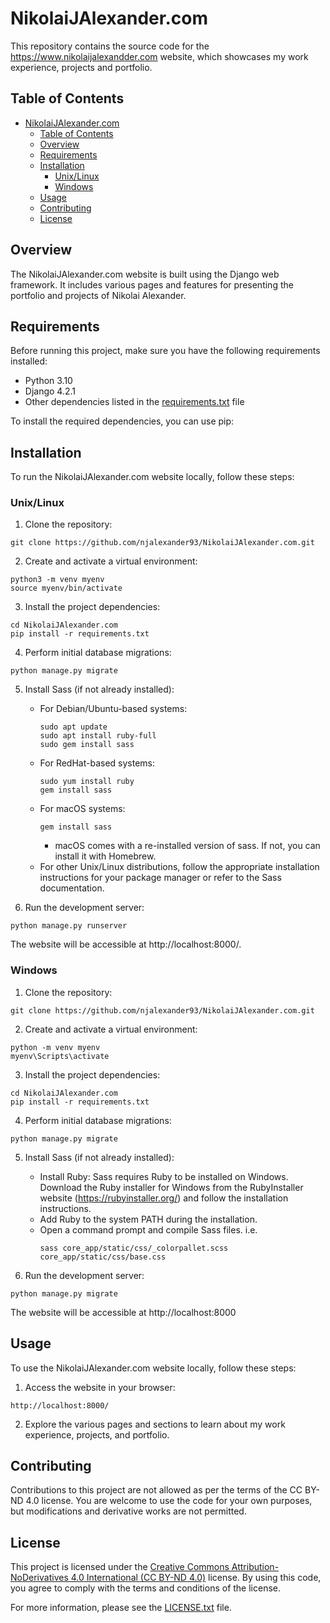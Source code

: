 # NikolaiJAlexander.com

This repository contains the source code for the https://www.nikolaijalexandder.com website, which showcases my work experience, projects and portfolio.

## Table of Contents
- [NikolaiJAlexander.com](#nikolaijalexandercom)
  - [Table of Contents](#table-of-contents)
  - [Overview](#overview)
  - [Requirements](#requirements)
  - [Installation](#installation)
    - [Unix/Linux](#unixlinux)
    - [Windows](#windows)
  - [Usage](#usage)
  - [Contributing](#contributing)
  - [License](#license)

## Overview
The NikolaiJAlexander.com website is built using the Django web framework. It includes various pages and features for presenting the portfolio and projects of Nikolai Alexander.
## Requirements

Before running this project, make sure you have the following requirements installed:

- Python 3.10
- Django 4.2.1
- Other dependencies listed in the [requirements.txt](requirements.txt) file

To install the required dependencies, you can use pip:

## Installation
To run the NikolaiJAlexander.com website locally, follow these steps:

### Unix/Linux

1. Clone the repository:
```shell
git clone https://github.com/njalexander93/NikolaiJAlexander.com.git
```

2. Create and activate a virtual environment:
```shell
python3 -m venv myenv
source myenv/bin/activate
```

3. Install the project dependencies:
```shell
cd NikolaiJAlexander.com
pip install -r requirements.txt
```

4. Perform initial database migrations:
```shell
python manage.py migrate
```

5. Install Sass (if not already installed):
   - For Debian/Ubuntu-based systems:
     ```shell
     sudo apt update
     sudo apt install ruby-full
     sudo gem install sass
     ```
   - For RedHat-based systems:
     ```shell
     sudo yum install ruby
     gem install sass
     ```
   - For macOS systems:
     ```shell
     gem install sass
     ```
       - macOS comes with a re-installed version of sass. If not, you can install it with Homebrew.
   - For other Unix/Linux distributions, follow the appropriate installation instructions for your package manager or refer to the Sass documentation.

6. Run the development server:
```shell
python manage.py runserver
```
The website will be accessible at http://localhost:8000/.

### Windows
1. Clone the repository:
```shell
git clone https://github.com/njalexander93/NikolaiJAlexander.com.git
```

2. Create and activate a virtual environment:
```shell
python -m venv myenv
myenv\Scripts\activate
```

3. Install the project dependencies:
```shell
cd NikolaiJAlexander.com
pip install -r requirements.txt
```

4. Perform initial database migrations:
```shell
python manage.py migrate
```

5. Install Sass (if not already installed):
   - Install Ruby: Sass requires Ruby to be installed on Windows. Download the Ruby installer for Windows from the RubyInstaller website (https://rubyinstaller.org/) and follow the installation instructions.
   - Add Ruby to the system PATH during the installation.
   - Open a command prompt and compile Sass files. i.e.
      ```batch
      sass core_app/static/css/_colorpallet.scss core_app/static/css/base.css
      ```

6. Run the development server:
```shell
python manage.py migrate
```

The website will be accessible at http://localhost:8000

## Usage
To use the NikolaiJAlexander.com website locally, follow these steps:

1. Access the website in your browser:
```arduino
http://localhost:8000/
```

2. Explore the various pages and sections to learn about my work experience, projects, and portfolio.

## Contributing

Contributions to this project are not allowed as per the terms of the CC BY-ND 4.0 license. You are welcome to use the code for your own purposes, but modifications and derivative works are not permitted.

## License

This project is licensed under the [Creative Commons Attribution-NoDerivatives 4.0 International (CC BY-ND 4.0)](https://creativecommons.org/licenses/by-nd/4.0/) license. By using this code, you agree to comply with the terms and conditions of the license.

For more information, please see the [LICENSE.txt](LICENSE.txt) file.
